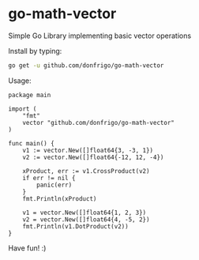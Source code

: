 # go-math-vector
Simple Go Library implementing basic vector operations

Install by typing: 
```sh
go get -u github.com/donfrigo/go-math-vector
```

Usage:

```
package main

import (
	"fmt"
	vector "github.com/donfrigo/go-math-vector"
)

func main() {
	v1 := vector.New([]float64{3, -3, 1})
	v2 := vector.New([]float64{-12, 12, -4})

	xProduct, err := v1.CrossProduct(v2)
	if err != nil {
		panic(err)
	}
	fmt.Println(xProduct)

	v1 = vector.New([]float64{1, 2, 3})
	v2 = vector.New([]float64{4, -5, 2})
	fmt.Println(v1.DotProduct(v2))
}
```

Have fun! :)
